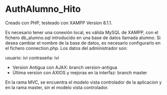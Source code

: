 # AuthAlumno_Hito

Creado con PHP, testeado con XAMPP Version 8.1.1. 

Es necesario tener una conexión local, es válida MySQL de XAMPP, con el fichero db_alumno.sql introducido en una base de datos llamada alumno. Si desea cambiar el nombre de la base de datos, es necesario configurarlo en el fichero connection.php. 
Los datos del administrador son: 

usuario: ivi
contraseña: ivi

- Version Antigua con AJAX: branch version-antigua
- Última version con AXIOS y mejoras en la interfaz: branch master

En la rama MVC, se encuentra el modelo vista controlador de la aplicacion y en la rama master, sin el modelo vista controlador.
